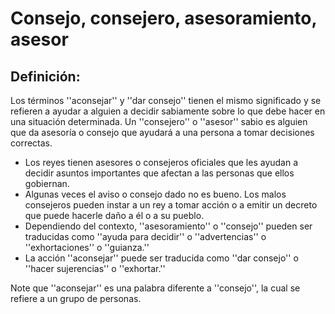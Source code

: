 # Consejo, consejero, asesoramiento, asesor

## Definición: 

Los términos ''aconsejar'' y ''dar consejo'' tienen el mismo significado y se refieren a ayudar a alguien a decidir sabiamente sobre lo que debe hacer en una situación determinada. Un ''consejero'' o ''asesor'' sabio  es alguien que da asesoría o consejo que ayudará a una persona a  tomar decisiones correctas.

* Los reyes tienen asesores o consejeros oficiales que les ayudan a decidir asuntos importantes que afectan a las personas que ellos gobiernan.
* Algunas veces el aviso o consejo dado no es bueno. Los malos consejeros pueden instar a un rey a tomar acción o a emitir un decreto que puede hacerle daño a él o a su pueblo.
* Dependiendo del contexto, ''asesoramiento'' o ''consejo'' pueden ser traducidas como ''ayuda para decidir'' o ''advertencias'' o ''exhortaciones'' o ''guianza.''
* La acción ''aconsejar'' puede ser traducida como ''dar consejo'' o ''hacer sujerencias'' o ''exhortar.''

Note que  ''aconsejar'' es una palabra diferente a ''consejo'', la cual se refiere a un grupo de personas.

